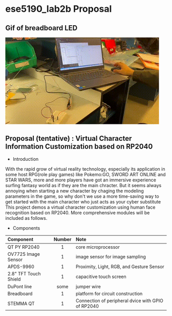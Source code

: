 # ese5190_lab2b Proposal
## Gif of breadboard LED
![](https://github.com/SEN316/ese5190_lab2b/blob/main/lab2b_led.gif)

## Proposal (tentative) : Virtual Character Information Customization based on RP2040
* Introduction

With the rapid grow of virtual reality technology, especially its application in some host RPG(role play games) like Pokemo:GO, SWORD ART ONLINE and STAR WARS, more and more players have got an immersive experience surfing fantasy world as if they are the main chracter. But it seems always annoying when starting a new character by chaging the modeling parameters in the game, so why don't we use a more time-saving way to get started with the main character who just acts as your cyber substitute This project demos a virtual character customization using human face recognition based on RP2040. More comprehensive modules will be included as follows.

* Components

| Component       | 	Number    | Note     |
| :---            |    :----:   |   :---   |
|QT PY RP2040	    |1	          |core microprocessor|
|OV7725 Image Sensor	|1	          |	image sensor for image sampling|
|APDS-9960	      |1	          |Proximity, Light, RGB, and Gesture Sensor|
|2.8" TFT Touch Shield 	    |1	          |	capacitive touch screen|
|DuPont line	    |some	        |jumper wire|
|Breadboard     	|1	          |platform for circuit construction|
|STEMMA QT	      |1	          |Connection of peripheral dvice with GPIO of RP2040|
